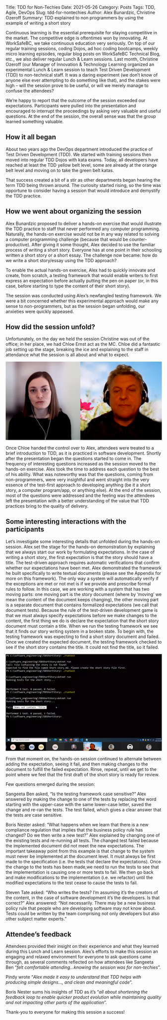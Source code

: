 Title: TDD for Non-Techies
Date: 2021-05-26
Category: Posts
Tags: TDD, Agile, DevOps
Slug: tdd-for-nontechies
Author: Alex Bunardzic, Christine Ozeroff
Summary: TDD explained to non programmers by using the example of writing a short story

Continuous learning is the essential prerequisite for staying competitive in the market. The competitive edge is oftentimes won by innovating. At WorkSafeBC, we take continuous education very seriously. On top of our regular training sessions, coding Dojos, ad hoc coding bootcamps, weekly micro learning episodes, regular blog posts on WorkSafeBC Technical Blog, etc., we also deliver regular Lunch & Learn sessions.
Last month, Christine Ozeroff (our Manager of Innovation & Technology Learning organized an experimental Lunch & Learn session to teach Test Driven Development (TDD) to non-technical staff. It was a daring experiment (we don’t know of anyone else ever attempting to do something like that), and the stakes were high – will the session prove to be useful, or will we merely manage to confuse the attendees?

We’re happy to report that the outcome of the session exceeded our expectations. Participants were pulled into the presentation and encouraged to interrupt the proceedings by asking very valuable and useful questions. At the end of the session, the overall sense was that the group learned something valuable.
 
## How it all began
 
About two years ago the DevOps department introduced the practice of Test Driven Development (TDD). We started with training sessions then moved into regular TDD Dojos with kata exams. Today, all developers have reached at least the TDD yellow belt level, some are already at the orange belt level and moving on to take the green belt katas.

That success created a bit of a stir as other departments began hearing the term TDD being thrown around. The curiosity started rising, so the time was opportune to consider having a session that would introduce and demystify the TDD practice.
 
## How we went about organizing the session
 
Alex Bunardzic proposed to deliver a hands-on exercise that would illustrate the TDD practice to staff that never performed any computer programming. Naturally, the hands-on exercise would not be in any way related to solving a computer programming challenge (because that would be counter-productive). After giving it some thought, Alex decided to use the familiar process of writing a short story. Everyone has at one point in their schooling written a short story or a short essay. The challenge now became: how do we write a short story/essay using the TDD approach?

To enable the actual hands-on exercise, Alex had to quickly innovate and create, from scratch, a testing framework that would enable writers to first express an expectation before actually putting the pen on paper (or, in this case, before starting to type the content of their short story).

The session was conducted using Alex’s newfangled testing framework. We were a bit concerned whether this experimental approach would make any sense to non-programmers, but as the session began unfolding, our anxieties were quickly appeased.
 
## How did the session unfold?
 
Unfortunately, on the day we held the session Christine was out of the office; in her place, we had Chloe Ernst act as the MC. Chloe did a fantastic job setting up the stage, breaking the ice and explaining to the staff in attendance what the session is all about and what to expect.

![Lunch and learn](/images/Lunchnlearn.png)

Once Chloe handed the control over to Alex, attendees were treated to a brief introduction to TDD, as it is practiced in software development. Shortly after the presentation began the questions started to come in. The frequency of interesting questions increased as the session moved to the hands-on exercise.
Alex took the time to address each question to the best of his ability. What was noteworthy was that the questions, coming from non-programmers, were very insightful and went straight into the very essence of the test-first approach to developing anything (be it a short story, a computer program/app, or anything else).
At the end of the session, most of the questions were addressed and the feeling was the attendees left the presentation with a better understanding of the value that TDD practices bring to the quality of delivery.
 
## Some interesting interactions with the participants
 
Let’s investigate some interesting details that unfolded during the hands-on session. Alex set the stage for the hands-on demonstration by explaining that we always start our work by formulating expectations. In the case of writing a short story, the first expectation is that the story should have a title.
The test-driven approach requires automatic verifications that confirm whether our expectations have been met. Alex demonstrated the framework he built specifically to write textual documents (please see the Appendix for more on this framework).  The only way a system will automatically verify if the exceptions are met or not met is if we provide and prescribe formal rules to follow.
In this case, we are working with a system that has two moving parts: one moving part is the story document (where by ‘moving’ we mean the content of the document keeps changing), the other moving part is a separate document that contains formalized expectations (we call that document tests).
Because the rule of the test-driven development game is that we must always specify expectations before we make changes to the content, the first thing we do is declare the expectation that the short story document must contain a title.
When we run the testing framework we see that it finds our story writing system in a broken state. To begin with, the testing framework was expecting to find a short story document and failed. Once we created the expected document, the testing framework checked to see if the short story contains the title. It could not find the title, so it failed.

![TDD screenshot](/images/tddscreenshot.png)

From that moment on, the hands-on session continued to alternate between adding the expectation, seeing it fail, and then making changes to the document to fulfill the failed expectation. Rinse, repeat, until we get to the point where we feel that the first draft of the short story is ready for review.

Few questions emerged during the session:

Sangeeta Ben asked, “Is the testing framework case sensitive?” Alex answered by making the change to one of the tests by replacing the word starting with the upper-case with the same lower-case letter, saved the change and re-ran the tests. The test failed, which gives a clear answer that the tests are case sensitive.

Boris Nester asked: “What happens when we learn that there is a new compliance regulation that implies that the business policy rule has changed? Do we then write a new test?” Alex explained by changing one of the existing tests and re-running all tests. The changed test failed because the implemented document did not meet the new expectations. The important takeaway point from this example is that change to the system must never be implemented at the document level. It must always be first made to the specification (i.e. the tests that declare the expectations). Once the change to the tests has been made,we need to run the tests to see that the implementation is causing one or more tests to fail. We then go back and make modifications to the implementation (i.e. we refactor) until the modified expectations to the test cease to cause the tests to fail.

Steven Tate asked: “Who writes the tests? I’m assuming it’s the creators of the content, in the case of software development it’s the developers. Is that correct?” Alex answered: “Not necessarily. There may be a new business policy rule that people who are developing software may not know about. Tests could be written by the team comprising not only developers but also other subject matter experts.”

## Attendee’s feedback
 
Attendees provided their insight on their experience and what they learned during this Lunch and Learn session.  Alex’s efforts to make this session an engaging and relaxed environment for everyone to ask questions came through, as several comments reflected on how attendees like Sangeeta Ben “_felt comfortable attending...knowing the session was for non-techies_”. 

Pindy wrote “_Alex made it easy to understand that TDD helps with producing simple designs…, and clean and meaningful code_”.

Boris Nester sums his insights of TDD as it’s “_all about shortening the feedback loop to enable quicker product evolution while maintaining quality and not impacting other parts of the application_”.

Thank-you to everyone for making this session a success!
 